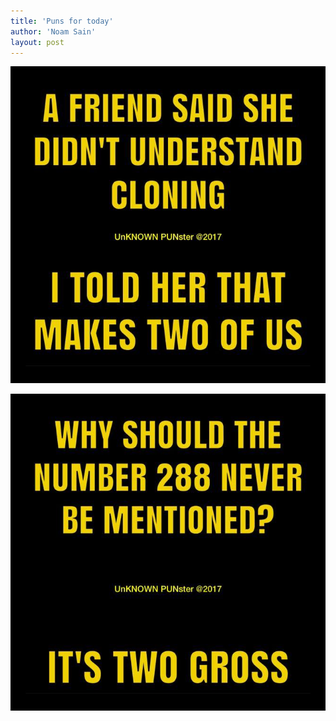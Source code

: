 ```yaml
---
title: 'Puns for today'
author: 'Noam Sain'
layout: post
---
```


![](/assets/2018/03/cloning.jpg)  
  
![](/assets/2018/03/too-gross.jpg)